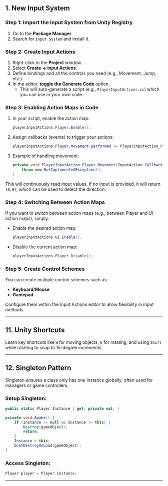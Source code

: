 
## 1. New Input System

### Step 1: Import the Input System from Unity Registry
1. Go to the **Package Manager**.
2. Search for `Input System` and install it.

### Step 2: Create Input Actions
1. Right-click in the **Project** window.
2. Select **Create -> Input Actions**.
3. Define bindings and all the controls you need (e.g., Movement, Jump, etc.).
4. In the editor, **toggle the Generate Code** option.
   - This will auto-generate a script (e.g., `PlayerInputActions.cs`) which you can use in your own code.

### Step 3: Enabling Action Maps in Code
1. In your script, enable the action map:
   ```csharp
   playerInputActions.Player.Enable();
   ```

2. Assign callbacks (events) to trigger your actions:
   ```csharp
   playerInputActions.Player.Movement.performed += PlayerInputAction_Player_Movement;
   ```

3. Example of handling movement:
   ```csharp
   private void PlayerInputAction_Player_Movement(InputAction.CallbackContext context) {
       throw new NotImplementedException();
   }
   ```

This will continuously read input values. If no input is provided, it will return `(0,0)`, which can be used to detect the direction.

### Step 4: Switching Between Action Maps
If you want to switch between action maps (e.g., between Player and UI action maps), simply:

- Enable the desired action map:
  ```csharp
  playerInputActions.UI.Enable();
  ```

- Disable the current action map:
  ```csharp
  playerInputActions.Player.Disable();
  ```

### Step 5: Create Control Schemes
You can create multiple control schemes such as:

- **Keyboard/Mouse**
- **Gamepad**

Configure them within the Input Actions editor to allow flexibility in input methods.

---

## 11. Unity Shortcuts

Learn key shortcuts like `W` for moving objects, `E` for rotating, and using `Shift` while rotating to snap to 15-degree increments.

---

## 12. Singleton Pattern

Singleton ensures a class only has one instance globally, often used for managers or game controllers.

### Setup Singleton:
```csharp
public static Player Instance { get; private set; }

private void Awake() {
    if (Instance != null && Instance != this) {
        Destroy(gameObject);
        return;
    }
    Instance = this;
    DontDestroyOnLoad(gameObject);
}
```

### Access Singleton:
```csharp
Player player = Player.Instance;
```

---